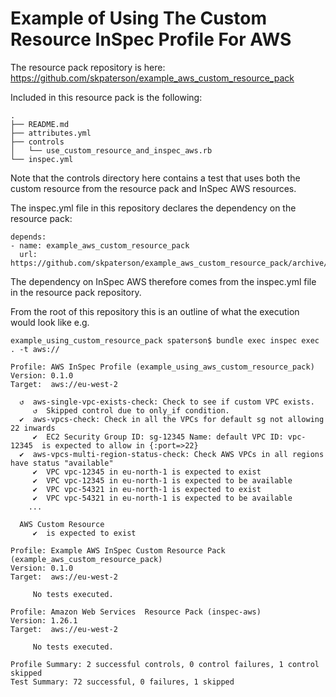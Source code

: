 # Example of Using The Custom Resource InSpec Profile For AWS 

The resource pack repository is here: https://github.com/skpaterson/example_aws_custom_resource_pack

Included in this resource pack is the following:

```
.
├── README.md
├── attributes.yml
├── controls
│   └── use_custom_resource_and_inspec_aws.rb
└── inspec.yml
```

Note that the controls directory here contains a test that uses both the custom resource from the resource pack and InSpec AWS resources.

The inspec.yml file in this repository declares the dependency on the resource pack:

```
depends:
- name: example_aws_custom_resource_pack
  url: https://github.com/skpaterson/example_aws_custom_resource_pack/archive/master.tar.gz
```

The dependency on InSpec AWS therefore comes from the inspec.yml file in the resource pack repository.

From the root of this repository this is an outline of what the execution would look like e.g. 

```
example_using_custom_resource_pack spaterson$ bundle exec inspec exec . -t aws://

Profile: AWS InSpec Profile (example_using_aws_custom_resource_pack)
Version: 0.1.0
Target:  aws://eu-west-2

  ↺  aws-single-vpc-exists-check: Check to see if custom VPC exists.
     ↺  Skipped control due to only_if condition.
  ✔  aws-vpcs-check: Check in all the VPCs for default sg not allowing 22 inwards
     ✔  EC2 Security Group ID: sg-12345 Name: default VPC ID: vpc-12345  is expected to allow in {:port=>22}
  ✔  aws-vpcs-multi-region-status-check: Check AWS VPCs in all regions have status "available"
     ✔  VPC vpc-12345 in eu-north-1 is expected to exist
     ✔  VPC vpc-12345 in eu-north-1 is expected to be available
     ✔  VPC vpc-54321 in eu-north-1 is expected to exist
     ✔  VPC vpc-54321 in eu-north-1 is expected to be available
    ...

  AWS Custom Resource
     ✔  is expected to exist

Profile: Example AWS InSpec Custom Resource Pack (example_aws_custom_resource_pack)
Version: 0.1.0
Target:  aws://eu-west-2

     No tests executed.

Profile: Amazon Web Services  Resource Pack (inspec-aws)
Version: 1.26.1
Target:  aws://eu-west-2

     No tests executed.

Profile Summary: 2 successful controls, 0 control failures, 1 control skipped
Test Summary: 72 successful, 0 failures, 1 skipped
```